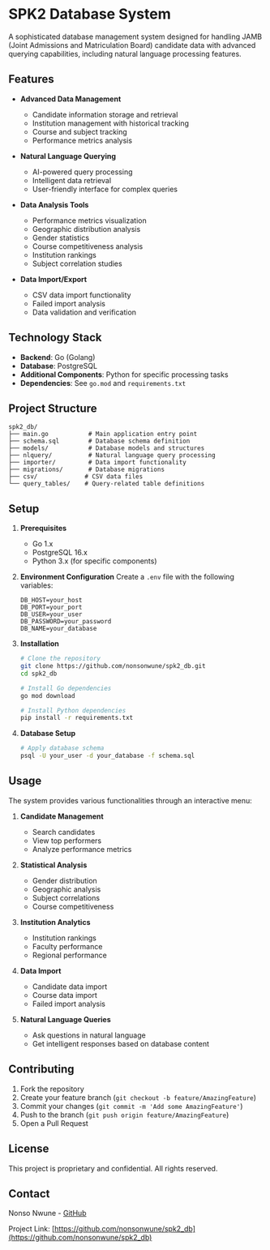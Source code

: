 # SPK2 Database System

A sophisticated database management system designed for handling JAMB (Joint Admissions and Matriculation Board) candidate data with advanced querying capabilities, including natural language processing features.

## Features

- **Advanced Data Management**
  - Candidate information storage and retrieval
  - Institution management with historical tracking
  - Course and subject tracking
  - Performance metrics analysis

- **Natural Language Querying**
  - AI-powered query processing
  - Intelligent data retrieval
  - User-friendly interface for complex queries

- **Data Analysis Tools**
  - Performance metrics visualization
  - Geographic distribution analysis
  - Gender statistics
  - Course competitiveness analysis
  - Institution rankings
  - Subject correlation studies

- **Data Import/Export**
  - CSV data import functionality
  - Failed import analysis
  - Data validation and verification

## Technology Stack

- **Backend**: Go (Golang)
- **Database**: PostgreSQL
- **Additional Components**: Python for specific processing tasks
- **Dependencies**: See `go.mod` and `requirements.txt`

## Project Structure

```
spk2_db/
├── main.go           # Main application entry point
├── schema.sql        # Database schema definition
├── models/           # Database models and structures
├── nlquery/          # Natural language query processing
├── importer/         # Data import functionality
├── migrations/       # Database migrations
├── csv/             # CSV data files
└── query_tables/    # Query-related table definitions
```

## Setup

1. **Prerequisites**
   - Go 1.x
   - PostgreSQL 16.x
   - Python 3.x (for specific components)

2. **Environment Configuration**
   Create a `.env` file with the following variables:
   ```
   DB_HOST=your_host
   DB_PORT=your_port
   DB_USER=your_user
   DB_PASSWORD=your_password
   DB_NAME=your_database
   ```

3. **Installation**
   ```bash
   # Clone the repository
   git clone https://github.com/nonsonwune/spk2_db.git
   cd spk2_db

   # Install Go dependencies
   go mod download

   # Install Python dependencies
   pip install -r requirements.txt
   ```

4. **Database Setup**
   ```bash
   # Apply database schema
   psql -U your_user -d your_database -f schema.sql
   ```

## Usage

The system provides various functionalities through an interactive menu:

1. **Candidate Management**
   - Search candidates
   - View top performers
   - Analyze performance metrics

2. **Statistical Analysis**
   - Gender distribution
   - Geographic analysis
   - Subject correlations
   - Course competitiveness

3. **Institution Analytics**
   - Institution rankings
   - Faculty performance
   - Regional performance

4. **Data Import**
   - Candidate data import
   - Course data import
   - Failed import analysis

5. **Natural Language Queries**
   - Ask questions in natural language
   - Get intelligent responses based on database content

## Contributing

1. Fork the repository
2. Create your feature branch (`git checkout -b feature/AmazingFeature`)
3. Commit your changes (`git commit -m 'Add some AmazingFeature'`)
4. Push to the branch (`git push origin feature/AmazingFeature`)
5. Open a Pull Request

## License

This project is proprietary and confidential. All rights reserved.

## Contact

Nonso Nwune - [GitHub](https://github.com/nonsonwune)

Project Link: [https://github.com/nonsonwune/spk2_db](https://github.com/nonsonwune/spk2_db)
